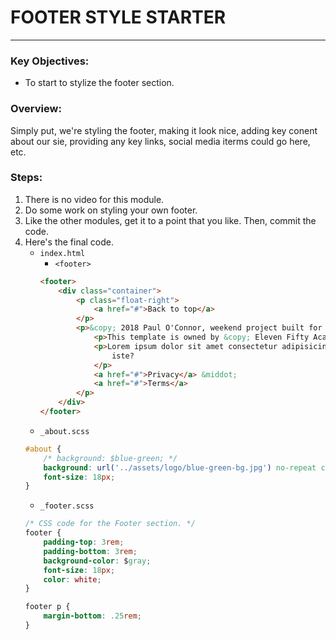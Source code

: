 # FOOTER STYLE STARTER
---

### Key Objectives:
* To start to stylize the footer section.

### Overview:
Simply put, we're styling the footer, making it look nice, adding key conent about our sie, providing any key links, social media iterms could go here, etc.

### Steps:
1. There is no video for this module.
2. Do some work on styling your own footer.
3. Like the other modules, get it to a point that you like. Then, commit the code.
4. Here's the final code.
    * `index.html`
        * `<footer>`
        ```html
        <footer>
            <div class="container">
                <p class="float-right">
                    <a href="#">Back to top</a>
                </p>
                <p>&copy; 2018 Paul O'Connor, weekend project built for helping students &middot;
                    <p>This template is owned by &copy; Eleven Fifty Academy, but is free for you to use and make customer alterations!</p>
                    <p>Lorem ipsum dolor sit amet consectetur adipisicing elit. Accusamus incidunt repellendus similique at adipisci
                        iste?
                    </p>
                    <a href="#">Privacy</a> &middot;
                    <a href="#">Terms</a>
                </p>
            </div>
        </footer>
        ```
    * `_about.scss`
    ```css
    #about {
        /* background: $blue-green; */
        background: url('../assets/logo/blue-green-bg.jpg') no-repeat center center;
        font-size: 18px;
    }
    ```
    * `_footer.scss`
    ```css
    /* CSS code for the Footer section. */
    footer {
        padding-top: 3rem;
        padding-bottom: 3rem;
        background-color: $gray;
        font-size: 18px;
        color: white;
    }
    
    footer p {
        margin-bottom: .25rem;
    }
    ```